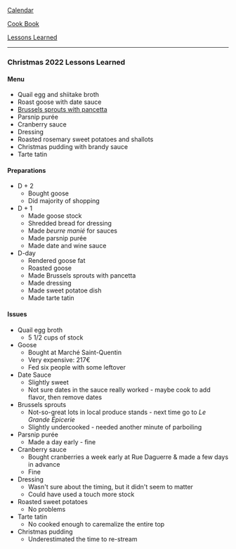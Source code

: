 [Calendar](https://github.com/vmsmith/EDT/blob/master/calendar.md)   

[Cook Book](https://github.com/vmsmith/CookBook/blob/master/README.md)

[Lessons Learned](https://github.com/vmsmith/CookBook/blob/master/lesson_learned.md)   

-----   

### Christmas 2022 Lessons Learned   

#### Menu   
* Quail egg and shiitake broth  
* Roast goose with date sauce   
* [Brussels sprouts with pancetta](https://github.com/vmsmith/CookBook/blob/master/veg_brussells_sprouts_pancetta.md)      
* Parsnip purée   
* Cranberry sauce   
* Dressing   
* Roasted rosemary sweet potatoes and shallots   
* Christmas pudding with brandy sauce   
* Tarte tatin   

#### Preparations   
* D + 2   
  * Bought goose   
  * Did majority of shopping   
* D + 1  
  * Made goose stock  
  * Shredded bread for dressing  
  * Made *beurre manié* for sauces  
  * Made parsnip purée   
  * Made date and wine sauce     
* D-day   
  * Rendered goose fat   
  * Roasted goose   
  * Made Brussels sprouts with pancetta   
  * Made dressing    
  * Made sweet potatoe dish   
  * Made tarte tatin  

#### Issues   
* Quail egg broth   
  * 5 1/2 cups of stock   
* Goose   
  * Bought at Marché Saint-Quentin   
  * Very expensive: 217€   
  * Fed six people with some leftover   
* Date Sauce   
  * Slightly sweet  
  * Not sure dates in the sauce really worked - maybe cook to add flavor, then remove dates    
* Brussels sprouts   
  * Not-so-great lots in local produce stands - next time go to *Le Grande Épicerie* 
  * Slightly undercooked - needed another minute of parboiling    
* Parsnip purée   
  * Made a day early - fine   
* Cranberry sauce   
  * Bought cranberries a week early at Rue Daguerre & made a few days in advance  
  * Fine
* Dressing   
  * Wasn't sure about the timing, but it didn't seem to matter  
  * Could have used a touch more stock    
* Roasted sweet potatoes  
  * No problems   
* Tarte tatin   
  * No cooked enough to caremalize the entire top      
* Christmas pudding      
  * Underestimated the time to re-stream   
